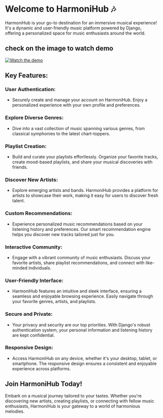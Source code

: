 # Welcome to HarmoniHub 🎶

HarmoniHub is your go-to destination for an immersive musical experience! It's a dynamic and user-friendly music platform powered by Django, offering a personalized space for music enthusiasts around the world.
## check on the image to watch demo
[![Watch the demo](https://img.youtube.com/vi/lAq4ukfVu_I/0.jpg)](https://youtu.be/lAq4ukfVu_I)  

## Key Features:

### User Authentication:

- Securely create and manage your account on HarmoniHub. Enjoy a personalized experience with your own profile and preferences.

### Explore Diverse Genres:

- Dive into a vast collection of music spanning various genres, from classical symphonies to the latest chart-toppers.

### Playlist Creation:

- Build and curate your playlists effortlessly. Organize your favorite tracks, create mood-based playlists, and share your musical discoveries with friends.

### Discover New Artists:

- Explore emerging artists and bands. HarmoniHub provides a platform for artists to showcase their work, making it easy for users to discover fresh talent.

### Custom Recommendations:

- Experience personalized music recommendations based on your listening history and preferences. Our smart recommendation engine helps you discover new tracks tailored just for you.

### Interactive Community:

- Engage with a vibrant community of music enthusiasts. Discuss your favorite artists, share playlist recommendations, and connect with like-minded individuals.

### User-Friendly Interface:

- HarmoniHub features an intuitive and sleek interface, ensuring a seamless and enjoyable browsing experience. Easily navigate through your favorite genres, artists, and playlists.

### Secure and Private:

- Your privacy and security are our top priorities. With Django's robust authentication system, your personal information and listening history are kept confidential.

### Responsive Design:

- Access HarmoniHub on any device, whether it's your desktop, tablet, or smartphone. The responsive design ensures a consistent and enjoyable experience across platforms.

## Join HarmoniHub Today!

Embark on a musical journey tailored to your tastes. Whether you're discovering new artists, creating playlists, or connecting with fellow music enthusiasts, HarmoniHub is your gateway to a world of harmonious melodies.
